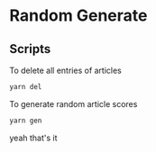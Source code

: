# Random Generate

## Scripts

To delete all entries of articles

```bash
yarn del
```

To generate random article scores

```bash
yarn gen
```

yeah that's it
